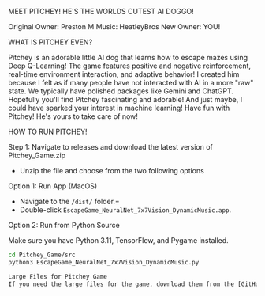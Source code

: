 MEET PITCHEY! HE'S THE WORLDS CUTEST AI DOGGO!

Original Owner: Preston M
Music: HeatleyBros
New Owner: YOU!

WHAT IS PITCHEY EVEN?

Pitchey is an adorable little AI dog that learns how to escape mazes using Deep Q-Learning! The game features positive and negative reinforcement, real-time environment interaction, and adaptive behavior! I created him because I felt as if many people have not interacted with AI in a more "raw" state. We typically have polished packages like Gemini and ChatGPT. Hopefully you'll find Pitchey fascinating and adorable! And just maybe, I could have sparked your interest in machine learning! Have fun with Pitchey! He's yours to take care of now!

HOW TO RUN PITCHEY!

Step 1: Navigate to releases and download the latest version of Pitchey_Game.zip
- Unzip the file and choose from the two following options

Option 1: Run App (MacOS)
- Navigate to the `/dist/` folder.\=
- Double-click `EscapeGame_NeuralNet_7x7Vision_DynamicMusic.app`.

Option 2: Run from Python Source

Make sure you have Python 3.11, TensorFlow, and Pygame installed.

```bash
cd Pitchey_Game/src
python3 EscapeGame_NeuralNet_7x7Vision_DynamicMusic.py

Large Files for Pitchey Game
If you need the large files for the game, download them from the [GitHub Release](https://github.com/BigWaveUh/Pitchey_Game/releases/tag/v1.0)


